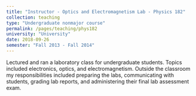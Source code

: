 ```yaml
---
title: "Instructor - Optics and Electromagnetism Lab - Physics 182"
collection: teaching
type: "Undergraduate nonmajor course"
permalink: /pages/teaching/phys182
university: "University"
date: 2018-09-26
semester: "Fall 2013 - Fall 2014"
---
```


Lectured and ran a laboratory class for undergraduate students. Topics included electronics, optics, and electromagnetism. Outside the classroom my responsibilities included preparing the labs, communicating with students, grading lab reports, and administering their final lab assessment exam.
